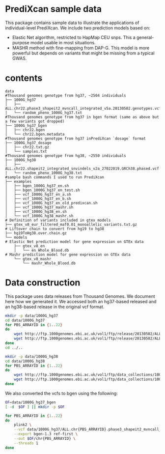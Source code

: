 # PrediXcan sample data

This package contains sample data to illustrate the applications of individual-level PrediXcan.
We include two prediction models based on: 
- Elastic Net algorithm, restricted to HapMap CEU snps. This a general-purpose model usable in most situations.
- MASHR method with fine-mapping from DAP-G. This model is more powerful but depends on variants that might be missing from a typical GWAS.

# contents
```
data
#Thousand genomes genotype from hg37, ~2504 individuals
├── 1000G_hg37
│   ├── ALL.chr22.phase3_shapeit2_mvncall_integrated_v5a.20130502.genotypes.vcf.gz
│   └── random_pheno_1000G_hg37.txt
#Thousand genomes genotype from hg37 in bgen format (same as above but a few variants got dropped)
├── 1000G_hg37_bgen
│   ├── chr22.bgen
│   └── chr22.bgen.metadata
#Thousand genomes genotype from hg37 inPrediXcan `dosage` format
├── 1000G_hg37_dosage
│   ├── chr22.txt.gz
│   └── samples.txt
#Thousand genomes genotype from hg38, ~2550 individuals
├── 1000G_hg38
│   ├── ALL.chr22.shapeit2_integrated_snvindels_v2a_27022019.GRCh38.phased.vcf.gz
│   └── random_pheno_1000G_hg38.txt
#sample bash commands I used to run PrediXcan
├── examples
│   ├── bgen_1000G_hg37_en.sh
│   ├── bgen_1000G_hg37_en_test.sh
│   ├── vcf_1000G_hg37_en_a.sh
│   ├── vcf_1000G_hg37_en_b.sh
│   ├── vcf_1000G_hg37_en_old_predixcan.sh
│   ├── vcf_1000G_hg37_mashr.sh
│   ├── vcf_1000G_hg38_en.sh
│   └── vcf_1000G_hg38_mashr.sh
# Definition of variants included in gtex models
├── gtex_v8_eur_filtered_maf0.01_monoallelic_variants.txt.gz
# Liftover chain to convert from hg19 to hg38
├── hg19ToHg38.over.chain.gz
└── models
# Elastic Net prediction model for gene expression on GTEx data
    ├── gtex_v8_en
    │   └── en_Whole_Blood.db
# Mashr prediction model for gene expression on GTEx data
    └── gtex_v8_mashr
        └── mashr_Whole_Blood.db
``` 

# Data construction

This package uses data releases from Thousand Genomes.
We document here how we generated it.
We accessed both an hg37-based released and an hg38-based release in the original vcf format.

```bash
mkdir -p data/1000G_hg37
cd data/1000G_hg37
for PBS_ARRAYID in {1..22}
do
    wget http://ftp.1000genomes.ebi.ac.uk/vol1/ftp/release/20130502/ALL.chr${PBS_ARRAYID}.phase3_shapeit2_mvncall_integrated_v5a.20130502.genotypes.vcf.gz
    wget http://ftp.1000genomes.ebi.ac.uk/vol1/ftp/release/20130502/ALL.chr${PBS_ARRAYID}.phase3_shapeit2_mvncall_integrated_v5a.20130502.genotypes.vcf.gz.tbi
done
cd ../..
```

```bash
mkdir -p data/1000G_hg38
cd data/1000G_hg38
for PBS_ARRAYID in {1..22}
do
    wget http://ftp.1000genomes.ebi.ac.uk/vol1/ftp/data_collections/1000_genomes_project/release/20190312_biallelic_SNV_and_INDEL/ALL.chr${PBS_ARRAYID}.shapeit2_integrated_snvindels_v2a_27022019.GRCh38.phased.vcf.gz
    wget http://ftp.1000genomes.ebi.ac.uk/vol1/ftp/data_collections/1000_genomes_project/release/20190312_biallelic_SNV_and_INDEL/ALL.chr${PBS_ARRAYID}.shapeit2_integrated_snvindels_v2a_27022019.GRCh38.phased.vcf.gz.tbi
done
```

We also converted the vcfs to bgen using the following:

```bash
OF=data/1000G_hg37_bgen
[ -d  $OF ] || mkdir -p $OF

for PBS_ARRAYID in {1..22}
do
    plink2 \
    --vcf data/1000G_hg37/ALL.chr{PBS_ARRAYID}.phase3_shapeit2_mvncall_integrated_v5a.20130502.genotypes.vcf.gz \
    --export bgen-1.3 ref-first \
    --out $OF/chr{PBS_ARRAYID} \
    --threads 1
done
```



